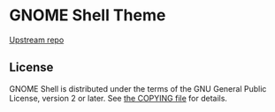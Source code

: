 # GNOME Shell Theme

[Upstream repo](https://gitlab.gnome.org/GNOME/gnome-shell/-/tree/main/data/theme)

## License

GNOME Shell is distributed under the terms of the GNU General Public License,
version 2 or later. See [the COPYING file](https://gitlab.gnome.org/GNOME/gnome-shell/-/blob/main/COPYING) for details.
